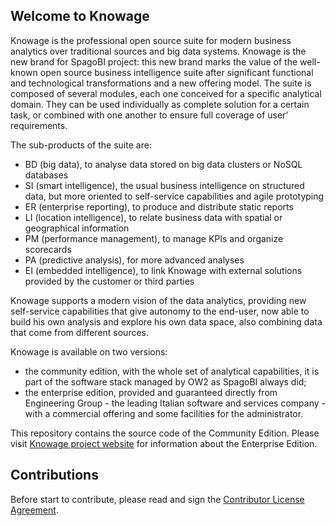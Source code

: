## Welcome to Knowage

Knowage is the professional open source suite for modern business analytics over traditional sources and big data systems. Knowage is the new brand for SpagoBI project: this new brand marks the value of the well-known open source business intelligence suite after significant functional and technological transformations and a new offering model. 
The suite is composed of several modules, each one conceived for a specific analytical domain. They can be used individually as complete solution for a certain task, or combined with one another to ensure full coverage of user’ requirements. 

The sub-products of the suite are:
* BD (big data), to analyse data stored on big data clusters or NoSQL databases
* SI (smart intelligence), the usual business intelligence on structured data, but more oriented to self-service capabilities and agile prototyping
* ER (enterprise reporting), to produce and distribute static reports
* LI (location intelligence), to relate business data with spatial or geographical information
* PM (performance management), to manage KPIs and organize scorecards
* PA (predictive analysis), for more advanced analyses
* EI (embedded intelligence), to link Knowage with external solutions provided by the customer or third parties

Knowage supports a modern vision of the data analytics, providing new self-service capabilities that give autonomy to the end-user, now able to build his own analysis and explore his own data space, also combining data that come from different sources. 

Knowage is available on two versions:
* the community edition, with the whole set of analytical capabilities, it is part of the software stack managed by OW2 as SpagoBI always did;
* the enterprise edition, provided and guaranteed directly from Engineering Group - the leading Italian software and services company - with a commercial offering and some facilities for the administrator.

This repository contains the source code of the Community Edition. 
Please visit [Knowage project website](http://www.knowage-suite.com) for information about the Enterprise Edition.

## Contributions

Before start to contribute, please read and sign the [Contributor License Agreement](https://www.clahub.com/agreements/KnowageLabs/Knowage-Server).
